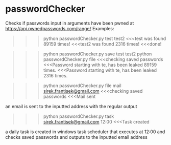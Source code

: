 # passwordChecker
Checks if passwords input in arguments have been pwned at https://api.pwnedpasswords.com/range/
Examples:
>>>python passwordChecker.py test test2
<<<test was found 89159 times!
<<<test2 was found 2316 times!
<<<done!

>>>python passwordChecker.py save test test2
>>>python passwordChecker.py file 
<<<checking saved passwords
<<<Password starting with te, has been leaked 89159 times.
<<<Password starting with te, has been leaked 2316 times.

>>>python passwordChecker.py file mail sirek.frantisek@gmail.com
<<<checking saved passwords
<<<Mail sent

an email is sent to the inputted address with the regular output

>>>python passwordChecker.py task sirek.frantisek@gmail.com 12:00
<<<Task created

a daily task is created in windows task scheduler that executes at 12:00 and checks saved passwords
and outputs to the inputted email address